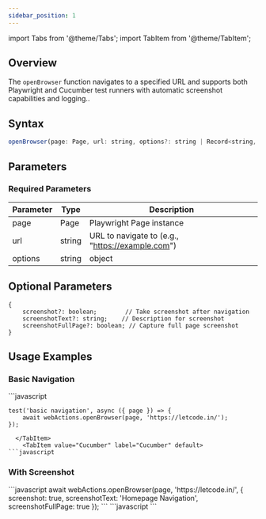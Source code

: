 ```yaml
---
sidebar_position: 1
---
```

import Tabs from '@theme/Tabs';
import TabItem from '@theme/TabItem';

## Overview

The `openBrowser` function navigates to a specified URL and supports both Playwright and Cucumber test runners with automatic screenshot capabilities and logging..

## Syntax

```javascript
openBrowser(page: Page, url: string, options?: string | Record<string, any>)
```

## Parameters
### Required Parameters
|**Parameter** |**Type**|**Description**|
|--------------|--------|---------------|
|page | Page | Playwright Page instance |
|url  | string | URL to navigate to (e.g., "https://example.com") |
|options | string | object | Optional configuration|

## Optional Parameters

```
{
    screenshot?: boolean;        // Take screenshot after navigation
    screenshotText?: string;    // Description for screenshot
    screenshotFullPage?: boolean; // Capture full page screenshot
}
```

## Usage Examples

### Basic Navigation

<Tabs>
  <TabItem value="playwright" label="Playwright" default>
```javascript

    test('basic navigation', async ({ page }) => {
        await webActions.openBrowser(page, 'https://letcode.in/');
    });
```
  </TabItem>
    <TabItem value="Cucumber" label="Cucumber" default>
```javascript
```
  </TabItem>
</Tabs>

### With Screenshot

<Tabs>
  <TabItem value="playwright" label="Playwright" default>
```javascript
       await webActions.openBrowser(page, 'https://letcode.in/', {
        screenshot: true,
        screenshotText: 'Homepage Navigation',
        screenshotFullPage: true
    });
```
  </TabItem>
    <TabItem value="Cucumber" label="Cucumber" default>
```javascript
```
  </TabItem>
</Tabs>
